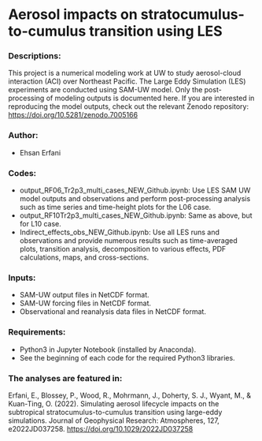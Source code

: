 # Aerosol impacts on stratocumulus-to-cumulus transition using LES

### Descriptions:
This project is a numerical modeling work at UW to study aerosol-cloud interaction (ACI) over Northeast Pacific. The Large Eddy Simulation (LES) experiments are conducted using SAM-UW model. Only the post-processing of modeling outputs is documented here. If you are interested in reproducing the model outputs, check out the relevant Zenodo repository:
https://doi.org/10.5281/zenodo.7005166

### Author:
- Ehsan Erfani

### Codes:
- output_RF06_Tr2p3_multi_cases_NEW_Github.ipynb: Use LES SAM UW model outputs and observations and perform post-processing analysis such as time series and time-height plots for the L06 case.
- output_RF10Tr2p3_multi_cases_NEW_Github.ipynb: Same as above, but for L10 case.
- Indirect_effects_obs_NEW_Github.ipynb: Use all LES runs and observations and provide numerous results such as time-averaged plots, transition analysis, decomposition to various effects, PDF calculations, maps, and cross-sections.

### Inputs:
- SAM-UW output files in NetCDF format.
- SAM-UW forcing files in NetCDF format.
- Observational and reanalysis data files in NetCDF format.

### Requirements:
- Python3 in Jupyter Notebook (installed by Anaconda).
- See the beginning of each code for the required Python3 libraries.

### The analyses are featured in:
Erfani, E., Blossey, P., Wood, R., Mohrmann, J., Doherty, S. J., Wyant, M., & Kuan-Ting, O. (2022). Simulating aerosol lifecycle impacts on the subtropical stratocumulus-to-cumulus transition using large-eddy simulations. Journal of Geophysical Research: Atmospheres, 127, e2022JD037258. https://doi.org/10.1029/2022JD037258
